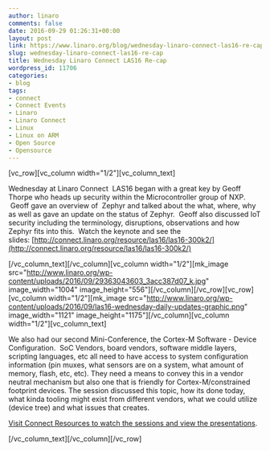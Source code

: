 ```yaml
---
author: linaro
comments: false
date: 2016-09-29 01:26:31+00:00
layout: post
link: https://www.linaro.org/blog/wednesday-linaro-connect-las16-re-cap/
slug: wednesday-linaro-connect-las16-re-cap
title: Wednesday Linaro Connect LAS16 Re-cap
wordpress_id: 11706
categories:
- blog
tags:
- connect
- Connect Events
- Linaro
- Linaro Connect
- Linux
- Linux on ARM
- Open Source
- Opensource
---
```


[vc_row][vc_column width="1/2"][vc_column_text]


Wednesday at Linaro Connect  LAS16 began with a great key by Geoff Thorpe who heads up security within the Microcontroller group of NXP.  Geoff gave an overview of  Zephyr and talked about the what, where, why as well as gave an update on the status of Zephyr.  Geoff also discussed IoT security including the terminology, disruptions, observations and how Zephyr fits into this.  Watch the keynote and see the slides: [http://connect.linaro.org/resource/las16/las16-300k2/](http://connect.linaro.org/resource/las16/las16-300k2/)


[/vc_column_text][/vc_column][vc_column width="1/2"][mk_image src="http://www.linaro.org/wp-content/uploads/2016/09/29363043603_3acc387d07_k.jpg" image_width="1004" image_height="556"][/vc_column][/vc_row][vc_row][vc_column width="1/2"][mk_image src="http://www.linaro.org/wp-content/uploads/2016/09/las16-wednesday-daily-updates-graphic.png" image_width="1121" image_height="1175"][/vc_column][vc_column width="1/2"][vc_column_text]


We also had our second Mini-Conference, the Cortex-M Software - Device Configuration.  SoC Vendors, board vendors, software middle layers, scripting languages, etc all need to have access to system configuration information (pin muxes, what sensors are on a system, what amount of memory, flash, etc, etc). They need a means to convey this in a vendor neutral mechanism but also one that is friendly for Cortex-M/constrained footprint devices. The session discussed this topic, how its done today, what kinda tooling might exist from different vendors, what we could utilize (device tree) and what issues that creates.




[Visit Connect Resources to watch the sessions and view the presentations](http://connect.linaro.org/las16/resources/#wednesday).


[/vc_column_text][/vc_column][/vc_row]
